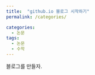 ```yaml
---
title:  "github.io 블로그 시작하기"
permalink: /categories/

categories:
  - 논문
tags:
  - 논문
  - 수학
---
```


블로그를 만들자.
